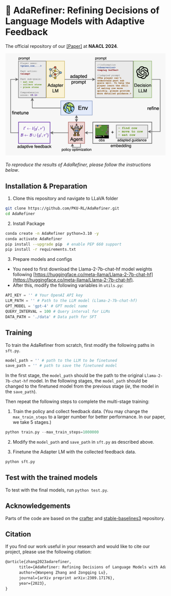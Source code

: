 # 📄 AdaRefiner: Refining Decisions of Language Models with Adaptive Feedback

The official repository of our [[Paper]](https://arxiv.org/abs/2309.17176) at **NAACL 2024**.

![Framework](imgs/AdaRefiner_framework.png)

*To reproduce the results of AdaRefiner, please follow the instructions below*.

## Installation & Preparation

1. Clone this repository and navigate to LLaVA folder

```bash
git clone https://github.com/PKU-RL/AdaRefiner.git
cd AdaRefiner
```

2. Install Package

```bash
conda create -n AdaRefiner python=3.10 -y
conda activate AdaRefiner
pip install --upgrade pip  # enable PEP 660 support
pip install -r requirements.txt
```

3. Prepare models and configs

- You need to first download the Llama-2-7b-chat-hf model weights following [https://huggingface.co/meta-llama/Llama-2-7b-chat-hf](https://huggingface.co/meta-llama/Llama-2-7b-chat-hf). 
- After this, modify the following variables in `utils.py`:

```python
API_KEY = '' # Your OpenAI API key
LLM_PATH = '' # Path to the LLM model (Llama-2-7b-chat-hf)
GPT_MODEL = 'gpt-4' # GPT model name
QUERY_INTERVAL = 100 # Query interval for LLMs
DATA_PATH = './data' # Data path for SFT
```

## Training

To train the AdaRefiner from scratch, first modify the following paths in `sft.py`.

```python
model_path = '' # path to the LLM to be finetuned
save_path = '' # path to save the finetuned model
```

In the first stage, the `model_path` should be the path to the original `Llama-2-7b-chat-hf` model. In the following stages, the `model_path` should be changed to the finetuned model from the previous stage (*ie*, the model in the `save_path`).

Then repeat the following steps to complete the multi-stage training:

1. Train the policy and collect feedback data. (You may change the `max_train_steps` to a larger number for better performance. In our paper, we take 5 stages.)

```python
python train.py --max_train_steps=1000000
```

2. Modify the `model_path` and `save_path` in `sft.py` as described above.

3. Finetune the Adapter LM with the collected feedback data.

```python
python sft.py
```

## Test with the trained models

To test with the final models, run `python test.py`.

## Acknowledgements

Parts of the code are based on the [crafter](https://github.com/danijar/crafter) and [stable-baselines3](https://github.com/DLR-RM/stable-baselines3) repository.

## Citation

If you find our work useful in your research and would like to cite our project, please use the following citation:

```latex
@article{zhang2023adarefiner,
      title={AdaRefiner: Refining Decisions of Language Models with Adaptive Feedback}, 
      author={Wanpeng Zhang and Zongqing Lu},
      journal={arXiv preprint arXiv:2309.17176},
      year={2023},
}
```